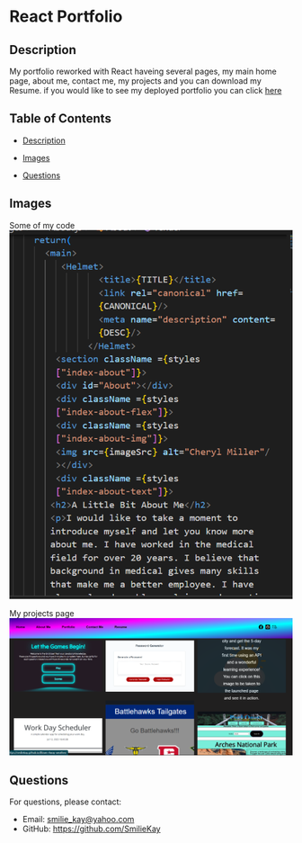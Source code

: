 # React Portfolio 


## Description

My portfolio reworked with React haveing several pages, my main home page, about me, contact me, my projects and you can download my Resume. if you would like to see my deployed portfolio you can click [here](https://o-trim.co/MillerPortfolio)


## Table of Contents


- [Description](#description)

- [Images](#images)

- [Questions](#questions)


## Images
Some of my code 
![My code](./src/images/code.png)

My projects page 
![Projects page](./src/images/portfolio.png)





## Questions

For questions, please contact:

- Email: smilie_kay@yahoo.com
- GitHub: https://github.com/SmilieKay
